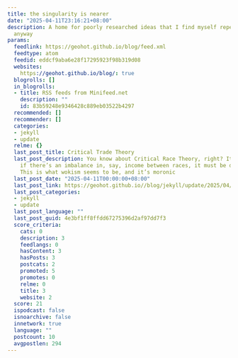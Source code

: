 ```yaml
---
title: the singularity is nearer
date: "2025-04-11T23:16:21+08:00"
description: A home for poorly researched ideas that I find myself repeating a lot
  anyway
params:
  feedlink: https://geohot.github.io/blog/feed.xml
  feedtype: atom
  feedid: eddcf9aba6e28f17295923f98b319d08
  websites:
    https://geohot.github.io/blog/: true
  blogrolls: []
  in_blogrolls:
  - title: RSS feeds from Minifeed.net
    description: ""
    id: 83b59248e9346428c889eb03522b4297
  recommended: []
  recommender: []
  categories:
  - jekyll
  - update
  relme: {}
  last_post_title: Critical Trade Theory
  last_post_description: You know about Critical Race Theory, right? It says that
    if there’s an imbalance in, say, income between races, it must be due to discrimination.
    This is what wokism seems to be, and it’s moronic
  last_post_date: "2025-04-11T00:00:00+08:00"
  last_post_link: https://geohot.github.io//blog/jekyll/update/2025/04/11/critical-trade-theory.html
  last_post_categories:
  - jekyll
  - update
  last_post_language: ""
  last_post_guid: 4e3bf1ff8ffdd67275396d2af97dd7f3
  score_criteria:
    cats: 0
    description: 3
    feedlangs: 0
    hasContent: 3
    hasPosts: 3
    postcats: 2
    promoted: 5
    promotes: 0
    relme: 0
    title: 3
    website: 2
  score: 21
  ispodcast: false
  isnoarchive: false
  innetwork: true
  language: ""
  postcount: 10
  avgpostlen: 294
---
```

